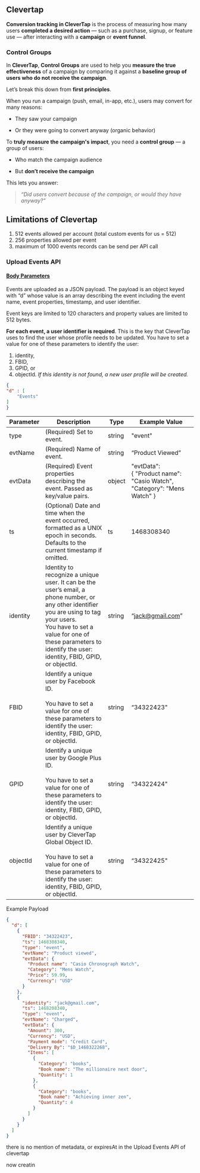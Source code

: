## Clevertap
**Conversion tracking in CleverTap** is the process of measuring how many users **completed a desired action** — such as a purchase, signup, or feature use — after interacting with a **campaign** or **event funnel**.

### Control Groups
In **CleverTap**, **Control Groups** are used to help you **measure the true effectiveness** of a campaign by comparing it against a **baseline group of users who do not receive the campaign**.

Let’s break this down from **first principles**.

When you run a campaign (push, email, in-app, etc.), users may convert for many reasons:

- They saw your campaign
    
- Or they were going to convert anyway (organic behavior)
    

To **truly measure the campaign's impact**, you need a **control group** — a group of users:

- Who match the campaign audience
    
- But **don’t receive the campaign**
    

This lets you answer:

> _“Did users convert because of the campaign, or would they have anyway?”_


## Limitations of Clevertap
1. 512 events allowed per account (total custom events for us = 512)
2. 256 properties allowed per event
3. maximum of 1000 events records can be send per API call

### Upload Events API
#### [Body Parameters](https://developer.clevertap.com/docs/upload-events-api#body-parameters)

Events are uploaded as a JSON payload. The payload is an object keyed with “d” whose value is an array describing the event including the event name, event properties, timestamp, and user identifier.

Event keys are limited to 120 characters and property values are limited to 512 bytes.

**For each event, a user identifier is required**. This is the key that CleverTap uses to find the user whose profile needs to be updated. You have to set a value for one of these parameters to identify the user: 
1. identity, 
2. FBID, 
3. GPID, or 
4. objectId. *If this identity is not found, a new user profile will be created.*

```json
{
"d" : [
	"Events"
]
}
```

|Parameter|Description|Type|Example Value|
|---|---|---|---|
|type|(Required) Set to event.|string|"event"|
|evtName|(Required) Name of event.|string|“Product Viewed”|
|evtData|(Required) Event properties describing the event. Passed as key/value pairs.|object|"evtData":  <br>{ "Product name": "Casio Watch", "Category": "Mens Watch" }|
|ts|(Optional) Date and time when the event occurred, formatted as a UNIX epoch in seconds. Defaults to the current timestamp if omitted.|ts|1468308340|
|identity|Identity to recognize a unique user. It can be the user’s email, a phone number, or any other identifier you are using to tag your users.  <br>You have to set a value for one of these parameters to identify the user: identity, FBID, GPID, or objectId.|string|“[jack@gmail.com](mailto:jack@gmail.com)”|
|FBID|Identify a unique user by Facebook ID.  <br>  <br>You have to set a value for one of these parameters to identify the user: identity, FBID, GPID, or objectId.|string|“34322423"|
|GPID|Identify a unique user by Google Plus ID.  <br>  <br>You have to set a value for one of these parameters to identify the user: identity, FBID, GPID, or objectId.|string|“34322424"|
|objectId|Identify a unique user by CleverTap Global Object ID.  <br>  <br>You have to set a value for one of these parameters to identify the user: identity, FBID, GPID, or objectId.|string|“34322425"|

Example Payload
```json
{
  "d": [
    {
      "FBID": "34322423",
      "ts": 1468308340,
      "type": "event",
      "evtName": "Product viewed",
      "evtData": {
        "Product name": "Casio Chronograph Watch",
        "Category": "Mens Watch",
        "Price": 59.99,
        "Currency": "USD"
      }
    },
    {
      "identity": "jack@gmail.com",
      "ts": 1468208340,
      "type": "event",
      "evtName": "Charged",
      "evtData": {
        "Amount": 300,
        "Currency": "USD",
        "Payment mode": "Credit Card",
        "Delivery By": "$D_1468322268",
        "Items": [
          {
            "Category": "books",
            "Book name": "The millionaire next door",
            "Quantity": 1
          },
          {
            "Category": "books",
            "Book name": "Achieving inner zen",
            "Quantity": 4
          }
        ]
      }
    }
  ]
}
```

there is no mention of metadata, or expiresAt in the Upload Events API of clevertap


now creatin